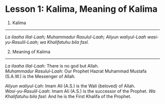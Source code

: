 Lesson 1: Kalima, Meaning of Kalima
===================================

1. Kalima
---------

*La ilaaha illal-Laah; Muhammadur Rasulul-Laah; Aliyun waliyul-Laah
wasi-yu-Rasulil-Laah; wa Khalifatuhu bila fasl.*

2. Meaning of Kalima
--------------------

*La iIaaha illal-Laah*: There is no god but Allah.  
*Muhammadur Rasulul-Laah:* Our Prophet Hazrat Muhammad Mustafa (S.A.W.)
is the Messenger of Allah.

*Aliyun waliyul-Lah:* Imam Ali (A.S.) is the Wali (beloved) of Allah.  
*Wasi-yu-Rasulil-Laah*: Imam Ali (A.S.) is the successor of the Prophet.
*Wa Khalifatuhu bila fasl*: And he is the First Khalifa of the Prophet.


